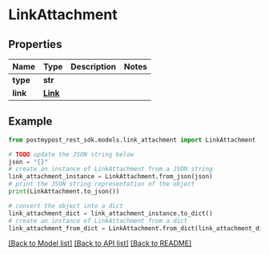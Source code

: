 # LinkAttachment


## Properties

Name | Type | Description | Notes
------------ | ------------- | ------------- | -------------
**type** | **str** |  | 
**link** | [**Link**](Link.md) |  | 

## Example

```python
from postmypost_rest_sdk.models.link_attachment import LinkAttachment

# TODO update the JSON string below
json = "{}"
# create an instance of LinkAttachment from a JSON string
link_attachment_instance = LinkAttachment.from_json(json)
# print the JSON string representation of the object
print(LinkAttachment.to_json())

# convert the object into a dict
link_attachment_dict = link_attachment_instance.to_dict()
# create an instance of LinkAttachment from a dict
link_attachment_from_dict = LinkAttachment.from_dict(link_attachment_dict)
```
[[Back to Model list]](../README.md#documentation-for-models) [[Back to API list]](../README.md#documentation-for-api-endpoints) [[Back to README]](../README.md)


